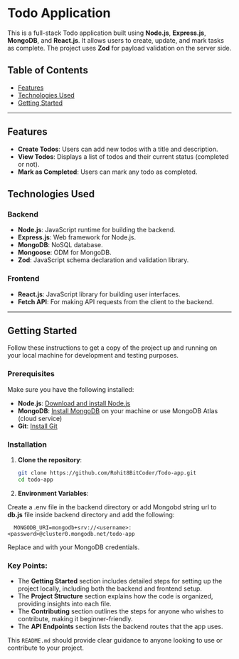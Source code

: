 
# Todo Application

This is a full-stack Todo application built using **Node.js**, **Express.js**, **MongoDB**, and **React.js**. It allows users to create, update, and mark tasks as complete. The project uses **Zod** for payload validation on the server side.

## Table of Contents

- [Features](#features)
- [Technologies Used](#technologies-used)
- [Getting Started](#getting-started)



---

## Features

- **Create Todos**: Users can add new todos with a title and description.
- **View Todos**: Displays a list of todos and their current status (completed or not).
- **Mark as Completed**: Users can mark any todo as completed.

## Technologies Used

### Backend

- **Node.js**: JavaScript runtime for building the backend.
- **Express.js**: Web framework for Node.js.
- **MongoDB**: NoSQL database.
- **Mongoose**: ODM for MongoDB.
- **Zod**: JavaScript schema declaration and validation library.

### Frontend

- **React.js**: JavaScript library for building user interfaces.
- **Fetch API**: For making API requests from the client to the backend.

---

## Getting Started

Follow these instructions to get a copy of the project up and running on your local machine for development and testing purposes.

### Prerequisites

Make sure you have the following installed:

- **Node.js**: [Download and install Node.js](https://nodejs.org/)
- **MongoDB**: [Install MongoDB](https://www.mongodb.com/try/download/community) on your machine or use MongoDB Atlas (cloud service)
- **Git**: [Install Git](https://git-scm.com/)

### Installation

1. **Clone the repository**:

   ```bash
   git clone https://github.com/Rohit8BitCoder/Todo-app.git
   cd todo-app

 2. **Environment Variables**:

Create a .env file in the backend directory or add Mongobd string url to **db.js** file inside backend directory and add the following:

     
      MONGODB_URI=mongodb+srv://<username>:<password>@cluster0.mongodb.net/todo-app

Replace <username> and <password> with your MongoDB credentials.



### Key Points:

- The **Getting Started** section includes detailed steps for setting up the project locally, including both the backend and frontend setup.
- The **Project Structure** section explains how the code is organized, providing insights into each file.
- The **Contributing** section outlines the steps for anyone who wishes to contribute, making it beginner-friendly.
- The **API Endpoints** section lists the backend routes that the app uses.

This `README.md` should provide clear guidance to anyone looking to use or contribute to your project.

